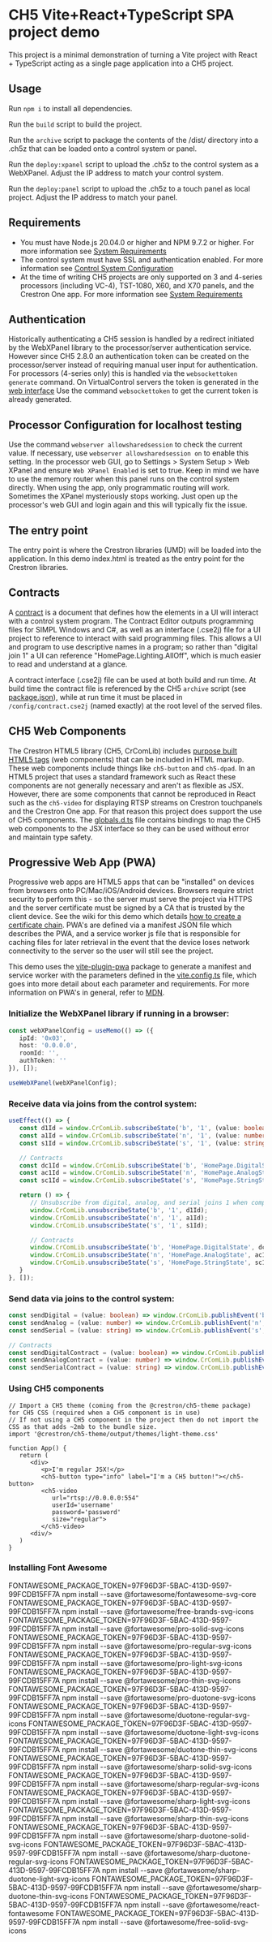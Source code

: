 # CH5 Vite+React+TypeScript SPA project demo

This project is a minimal demonstration of turning a Vite project with React + TypeScript acting as a single page application into a CH5 project.

## Usage
Run `npm i` to install all dependencies.

Run the `build` script to build the project.

Run the `archive` script to package the contents of the /dist/ directory into a .ch5z that can be loaded onto a control system or panel.

Run the `deploy:xpanel` script to upload the .ch5z to the control system as a WebXPanel. Adjust the IP address to match your control system.

Run the `deploy:panel` script to upload the .ch5z to a touch panel as local project. Adjust the IP address to match your panel.

## Requirements
 - You must have Node.js 20.04.0 or higher and NPM 9.7.2 or higher. For more information see [System Requirements](https://sdkcon78221.crestron.com/sdk/Crestron_HTML5UI/Content/Topics/QS-System-Requirements.htm)
 - The control system must have SSL and authentication enabled. For more information see [Control System Configuration](https://sdkcon78221.crestron.com/sdk/Crestron_HTML5UI/Content/Topics/Platforms/X-CS-Settings.htm)
 - At the time of writing CH5 projects are only supported on 3 and 4-series processors (including VC-4), TST-1080, X60, and X70 panels, and the Crestron One app. For more information see [System Requirements](https://sdkcon78221.crestron.com/sdk/Crestron_HTML5UI/Content/Topics/QS-System-Requirements.htm)

## Authentication
Historically authenticating a CH5 session is handled by a redirect initiated by the WebXPanel library to the processor/server authentication service. However since CH5 2.8.0 an authentication token can be created on the processor/server instead of requiring manual user input for authentication. For processors (4-series only) this is handled via the ```websockettoken generate``` command. On VirtualControl servers the token is generated in the [web interface](https://docs.crestron.com/en-us/8912/content/topics/configuration/Web-Configuration.htm?#Tokens)
Use the command ```websockettoken``` to get the current token is already generated.

## Processor Configuration for localhost testing
Use the command ```webserver allowsharedsession``` to check the current value. If necessary, use ```webserver allowsharedsession on``` to enable this setting.
In the processor web GUI, go to Settings > System Setup > Web XPanel and ensure ```Web XPanel Enabled``` is set to true.
Keep in mind we have to use the memory router when this panel runs on the control system directly. When using the app, only programmatic routing will work.
Sometimes the XPanel mysteriously stops working. Just open up the processor's web GUI and login again and this will typically fix the issue.

## The entry point
The entry point is where the Crestron libraries (UMD) will be loaded into the application. In this demo index.html is treated as the entry point for the Crestron libraries.

## Contracts
A [contract](https://sdkcon78221.crestron.com/sdk/Crestron_HTML5UI/Content/Topics/CE-Overview.htm) is a document that defines how the elements in a UI will interact with a control system program. The Contract Editor outputs programming files for SIMPL Windows and C#, as well as an interface (.cse2j) file for a UI project to reference to interact with said programming files. This allows a UI and program to use descriptive names in a program; so rather than "digital join 1" a UI can reference "HomePage.Lighting.AllOff", which is much easier to read and understand at a glance.

A contract interface (.cse2j) file can be used at both build and run time. At build time the contract file is referenced by the CH5 `archive` script (see [package.json](package.json)), while at run time it must be placed in `/config/contract.cse2j` (named exactly) at the root level of the served files.

## CH5 Web Components
The Crestron HTML5 library (CH5, CrComLib) includes [purpose built HTML5 tags](https://sdkcon78221.crestron.com/sdk/Crestron_HTML5UI/Content/Topics/UI-QS-Common-Attribute-Property.htm) (web components) that can be included in HTML markup. These web components include things like `ch5-button` and `ch5-dpad`. In an HTML5 project that uses a standard framework such as React these components are not generally necessary and aren't as flexible as JSX. However, there are some components that cannot be reproduced in React such as the `ch5-video` for displaying RTSP streams on Crestron touchpanels and the Crestron One app. For that reason this project does support the use of CH5 components. The [globals.d.ts](/src/globals.d.ts) file contains bindings to map the CH5 web components to the JSX interface so they can be used without error and maintain type safety.

## Progressive Web App (PWA)
Progressive web apps are HTML5 apps that can be "installed" on devices from browsers onto PC/Mac/iOS/Android devices. Browsers require strict security to perform this - so the server must serve the project via HTTPS and the server certificate must be signed by a CA that is trusted by the client device. See the wiki for this demo which details [how to create a certificate chain](https://github.com/jphillipsCrestron/ch5-react-ts-template/wiki/Creating-a-certificate-chain-(for-PWA)). PWA's are defined via a manifest JSON file which describes the PWA, and a service worker js file that is responsible for caching files for later retrieval in the event that the device loses network connectivity to the server so the user will still see the project.

This demo uses the [vite-plugin-pwa](https://github.com/vite-pwa/vite-plugin-pwa) package to generate a manifest and service worker with the parameters defined in the [vite.config.ts](vite.config.ts) file, which goes into more detail about each parameter and requirements. For more information on PWA's in general, refer to [MDN](https://developer.mozilla.org/en-US/docs/Web/Progressive_web_apps).

### Initialize the WebXPanel library if running in a browser:
```ts
const webXPanelConfig = useMemo(() => ({
   ipId: '0x03',
   host: '0.0.0.0',
   roomId: '',
   authToken: ''
}), []);

useWebXPanel(webXPanelConfig);
```

### Receive data via joins from the control system:
```ts
useEffect(() => {
   const d1Id = window.CrComLib.subscribeState('b', '1', (value: boolean) => setDigitalState(value));
   const a1Id = window.CrComLib.subscribeState('n', '1', (value: number) => setAnalogState(value));
   const s1Id = window.CrComLib.subscribeState('s', '1', (value: string) => setSerialState(value));

   // Contracts
   const dc1Id = window.CrComLib.subscribeState('b', 'HomePage.DigitalState', (value: boolean) => setDigitalContractState(value));
   const ac1Id = window.CrComLib.subscribeState('n', 'HomePage.AnalogState', (value: number) => setAnalogContractState(value));
   const sc1Id = window.CrComLib.subscribeState('s', 'HomePage.StringState', (value: string) => setSerial

   return () => {
      // Unsubscribe from digital, analog, and serial joins 1 when component unmounts
      window.CrComLib.unsubscribeState('b', '1', d1Id);
      window.CrComLib.unsubscribeState('n', '1', a1Id);
      window.CrComLib.unsubscribeState('s', '1', s1Id);

      // Contracts
      window.CrComLib.unsubscribeState('b', 'HomePage.DigitalState', dc1Id);
      window.CrComLib.unsubscribeState('n', 'HomePage.AnalogState', ac1Id);
      window.CrComLib.unsubscribeState('s', 'HomePage.StringState', sc1Id);
   }
}, []);
```

### Send data via joins to the control system:
```ts
const sendDigital = (value: boolean) => window.CrComLib.publishEvent('b', '1', value);
const sendAnalog = (value: number) => window.CrComLib.publishEvent('n', '1', value);
const sendSerial = (value: string) => window.CrComLib.publishEvent('s', '1', value);

// Contracts
const sendDigitalContract = (value: boolean) => window.CrComLib.publishEvent('b', 'HomePage.DigitalEvent', value);
const sendAnalogContract = (value: number) => window.CrComLib.publishEvent('n', 'HomePage.AnalogEvent', value);
const sendSerialContract = (value: string) => window.CrComLib.publishEvent('s', 'HomePage.StringEvent', value);
```

### Using CH5 components
```tsx
// Import a CH5 theme (coming from the @crestron/ch5-theme package) for CH5 CSS (required when a CH5 component is in use)
// If not using a CH5 component in the project then do not import the CSS as that adds ~2mb to the bundle size.
import '@crestron/ch5-theme/output/themes/light-theme.css'

function App() {
   return (
      <div>
         <p>I'm regular JSX!</p>
         <ch5-button type="info" label="I'm a CH5 button!"></ch5-button>
         <ch5-video 
            url="rtsp://0.0.0.0:554" 
            userId='username' 
            password='password' 
            size="regular">
         </ch5-video>
      <div/>
   )
}
```

### Installing Font Awesome
FONTAWESOME_PACKAGE_TOKEN=97F96D3F-5BAC-413D-9597-99FCDB15FF7A npm install --save @fortawesome/fontawesome-svg-core
FONTAWESOME_PACKAGE_TOKEN=97F96D3F-5BAC-413D-9597-99FCDB15FF7A npm install --save @fortawesome/free-brands-svg-icons
FONTAWESOME_PACKAGE_TOKEN=97F96D3F-5BAC-413D-9597-99FCDB15FF7A npm install --save @fortawesome/pro-solid-svg-icons
FONTAWESOME_PACKAGE_TOKEN=97F96D3F-5BAC-413D-9597-99FCDB15FF7A npm install --save @fortawesome/pro-regular-svg-icons
FONTAWESOME_PACKAGE_TOKEN=97F96D3F-5BAC-413D-9597-99FCDB15FF7A npm install --save @fortawesome/pro-light-svg-icons
FONTAWESOME_PACKAGE_TOKEN=97F96D3F-5BAC-413D-9597-99FCDB15FF7A npm install --save @fortawesome/pro-thin-svg-icons
FONTAWESOME_PACKAGE_TOKEN=97F96D3F-5BAC-413D-9597-99FCDB15FF7A npm install --save @fortawesome/pro-duotone-svg-icons
FONTAWESOME_PACKAGE_TOKEN=97F96D3F-5BAC-413D-9597-99FCDB15FF7A npm install --save @fortawesome/duotone-regular-svg-icons
FONTAWESOME_PACKAGE_TOKEN=97F96D3F-5BAC-413D-9597-99FCDB15FF7A npm install --save @fortawesome/duotone-light-svg-icons
FONTAWESOME_PACKAGE_TOKEN=97F96D3F-5BAC-413D-9597-99FCDB15FF7A npm install --save @fortawesome/duotone-thin-svg-icons
FONTAWESOME_PACKAGE_TOKEN=97F96D3F-5BAC-413D-9597-99FCDB15FF7A npm install --save @fortawesome/sharp-solid-svg-icons
FONTAWESOME_PACKAGE_TOKEN=97F96D3F-5BAC-413D-9597-99FCDB15FF7A npm install --save @fortawesome/sharp-regular-svg-icons
FONTAWESOME_PACKAGE_TOKEN=97F96D3F-5BAC-413D-9597-99FCDB15FF7A npm install --save @fortawesome/sharp-light-svg-icons
FONTAWESOME_PACKAGE_TOKEN=97F96D3F-5BAC-413D-9597-99FCDB15FF7A npm install --save @fortawesome/sharp-thin-svg-icons
FONTAWESOME_PACKAGE_TOKEN=97F96D3F-5BAC-413D-9597-99FCDB15FF7A npm install --save @fortawesome/sharp-duotone-solid-svg-icons
FONTAWESOME_PACKAGE_TOKEN=97F96D3F-5BAC-413D-9597-99FCDB15FF7A npm install --save @fortawesome/sharp-duotone-regular-svg-icons
FONTAWESOME_PACKAGE_TOKEN=97F96D3F-5BAC-413D-9597-99FCDB15FF7A npm install --save @fortawesome/sharp-duotone-light-svg-icons
FONTAWESOME_PACKAGE_TOKEN=97F96D3F-5BAC-413D-9597-99FCDB15FF7A npm install --save @fortawesome/sharp-duotone-thin-svg-icons
FONTAWESOME_PACKAGE_TOKEN=97F96D3F-5BAC-413D-9597-99FCDB15FF7A npm install --save @fortawesome/react-fontawesome
FONTAWESOME_PACKAGE_TOKEN=97F96D3F-5BAC-413D-9597-99FCDB15FF7A npm install --save @fortawesome/free-solid-svg-icons